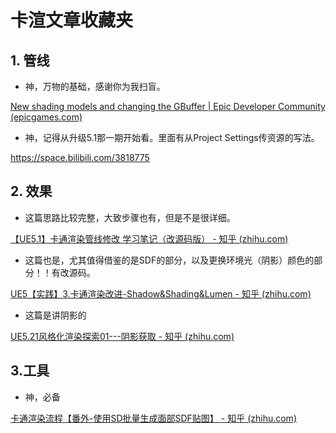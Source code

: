 # 卡渲文章收藏夹

## 1. 管线

- 神，万物的基础，感谢你为我扫盲。

[New shading models and changing the GBuffer | Epic Developer Community (epicgames.com)](https://dev.epicgames.com/community/learning/tutorials/2R5x/unreal-engine-new-shading-models-and-changing-the-gbuffer)

- 神，记得从升级5.1那一期开始看。里面有从Project Settings传资源的写法。

https://space.bilibili.com/3818775

## 2. 效果

- 这篇思路比较完整，大致步骤也有，但是不是很详细。

[【UE5.1】卡通渲染管线修改 学习笔记（改源码版） - 知乎 (zhihu.com)](https://zhuanlan.zhihu.com/p/613312982)

- 这篇也是，尤其值得借鉴的是SDF的部分，以及更换环境光（阴影）颜色的部分！！有改源码。

[UE5【实践】3.卡通渲染改进-Shadow&Shading&Lumen - 知乎 (zhihu.com)](https://zhuanlan.zhihu.com/p/573897188?utm_id=0)

- 这篇是讲阴影的

[UE5.21风格化渲染探索01---阴影获取 - 知乎 (zhihu.com)](https://zhuanlan.zhihu.com/p/647120967)

## 3.工具

- 神，必备

[卡通渲染流程【番外-使用SD批量生成面部SDF贴图】 - 知乎 (zhihu.com)](https://zhuanlan.zhihu.com/p/546880604)